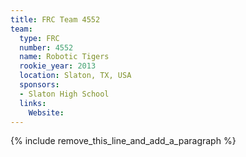 ```yaml
---
title: FRC Team 4552
team:
  type: FRC
  number: 4552
  name: Robotic Tigers
  rookie_year: 2013
  location: Slaton, TX, USA
  sponsors:
  - Slaton High School
  links:
    Website:
---
```


{% include remove_this_line_and_add_a_paragraph %}
